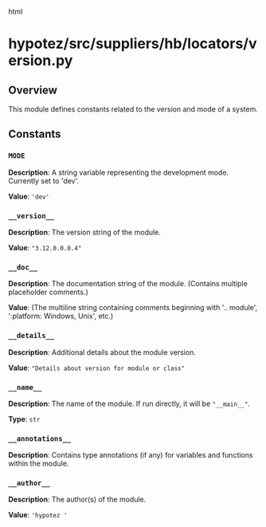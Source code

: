 html
<h1>hypotez/src/suppliers/hb/locators/version.py</h1>

<h2>Overview</h2>
<p>This module defines constants related to the version and mode of a system.</p>

<h2>Constants</h2>

<h3><code>MODE</code></h3>

<p><strong>Description</strong>: A string variable representing the development mode. Currently set to 'dev'.</p>

<p><strong>Value</strong>: <code>'dev'</code></p>


<h3><code>__version__</code></h3>

<p><strong>Description</strong>: The version string of the module.</p>

<p><strong>Value</strong>: <code>"3.12.0.0.0.4"</code></p>


<h3><code>__doc__</code></h3>

<p><strong>Description</strong>: The documentation string of the module. (Contains multiple placeholder comments.)</p>
<p><strong>Value</strong>:  (The multiline string containing comments beginning with '.. module', ':platform: Windows, Unix', etc.)</p>


<h3><code>__details__</code></h3>

<p><strong>Description</strong>: Additional details about the module version.</p>

<p><strong>Value</strong>: <code>"Details about version for module or class"</code></p>


<h3><code>__name__</code></h3>

<p><strong>Description</strong>: The name of the module. If run directly, it will be <code>"__main__"</code>.</p>

<p><strong>Type</strong>: <code>str</code></p>


<h3><code>__annotations__</code></h3>

<p><strong>Description</strong>: Contains type annotations (if any) for variables and functions within the module.</p>


<h3><code>__author__</code></h3>

<p><strong>Description</strong>: The author(s) of the module.</p>

<p><strong>Value</strong>: <code>'hypotez '</code></p>